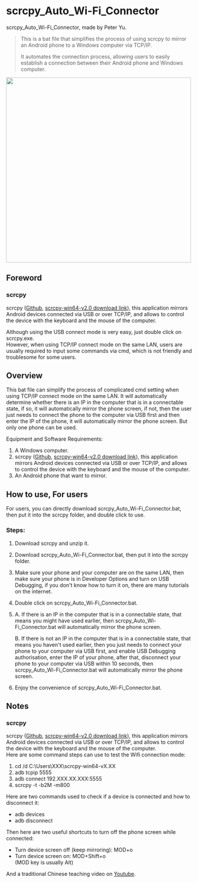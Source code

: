 # scrcpy_Auto_Wi-Fi_Connector
scrcpy_Auto_Wi-Fi_Connector, made by Peter Yu.

> This is a bat file that simplifies the process of using scrcpy to mirror an Android phone to a Windows computer via TCP/IP.
> 
> It automates the connection process, allowing users to easily establish a connection between their Android phone and Windows computer.

 <img src= "https://github.com/peter890331/scrcpy_Auto_Wi-Fi_Connector/blob/figures/showcase.png" width="500px">

## Foreword
### scrcpy
scrcpy ([Github][1], [scrcpy-win64-v2.0 download link][2]), this application mirrors Android devices connected via USB or over TCP/IP, and allows to control the device with the keyboard and the mouse of the computer.    

Although using the USB connect mode is very easy, just double click on scrcpy.exe.  
However, when using TCP/IP connect mode on the same LAN, users are usually required to input some commands via cmd, which is not friendly and troublesome for some users.

[1]: https://github.com/Genymobile/scrcpy
[2]: https://github.com/Genymobile/scrcpy/releases/download/v2.0/scrcpy-win64-v2.0.zip

## Overview
This bat file can simplify the process of complicated cmd setting when using TCP/IP connect mode on the same LAN. It will automatically determine whether there is an IP in the computer that is in a connectable state, if so, it will automatically mirror the phone screen, if not, then the user just needs to connect the phone to the computer via USB first and then enter the IP of the phone, it will automatically mirror the phone screen. But only one phone can be used.

Equipment and Software Requirements:
 1. A Windows computer.
 2. scrcpy ([Github][2], [scrcpy-win64-v2.0 download link][3]), this application mirrors Android devices connected via USB or over TCP/IP, and allows to control the device with the keyboard and the mouse of the computer.
 3. An Android phone that want to mirror.

## How to use, For users
  For users, you can directly download scrcpy_Auto_Wi-Fi_Connector.bat, then put it into the scrcpy folder, and double click to use.
### Steps:
  1. Download scrcpy and unzip it.
  2. Download scrcpy_Auto_Wi-Fi_Connector.bat, then put it into the scrcpy folder.
  3. Make sure your phone and your computer are on the same LAN, then make sure your phone is in Developer Options and turn on USB Debugging, if you don't know how to turn it on, there are many tutorials on the internet.
  4. Double click on scrcpy_Auto_Wi-Fi_Connector.bat.
  5. 
     A. If there is an IP in the computer that is in a connectable state, that means you might have used earlier, then scrcpy_Auto_Wi-Fi_Connector.bat will automatically mirror the phone screen.
     
     B. If there is not an IP in the computer that is in a connectable state, that means you haven't used earlier, then you just needs to connect your phone to your computer via USB first, and enable USB Debugging authorisation, enter the IP of your phone, after that, disconnect your phone to your computer via USB within 10 seconds, then scrcpy_Auto_Wi-Fi_Connector.bat will automatically mirror the phone screen.
  6. Enjoy the convenience of scrcpy_Auto_Wi-Fi_Connector.bat.

## Notes
### scrcpy
scrcpy ([Github][1], [scrcpy-win64-v2.0 download link][2]), this application mirrors Android devices connected via USB or over TCP/IP, and allows to control the device with the keyboard and the mouse of the computer.  
Here are some command steps can use to test the Wifi connection mode:
 1. cd /d C:\Users\XXX\scrcpy-win64-vX.XX
 2. adb tcpip 5555
 3. adb connect 192.XXX.XX.XXX:5555
 4. scrcpy -t -b2M -m800

Here are two commands used to check if a device is connected and how to disconnect it:
- adb devices
- adb disconnect
   
Then here are two useful shortcuts to turn off the phone screen while connected:
- Turn device screen off (keep mirroring):	MOD+o
- Turn device screen on:	MOD+Shift+o  
  (MOD key is usually Alt)
  
And a traditional Chinese teaching video on [Youtube][3].

[3]: https://youtu.be/WkTd5OxDZ-8
